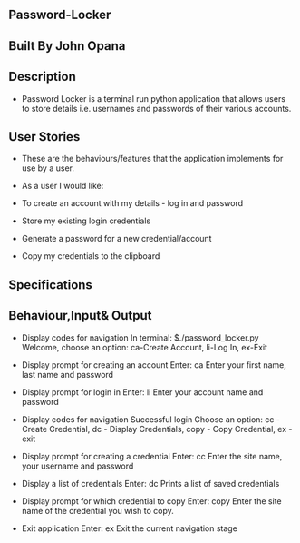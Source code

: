 ## Password-Locker

## Built By John Opana

## Description

- Password Locker is a terminal run python application that allows users to store details i.e. usernames and passwords of their various accounts.

## User Stories

- These are the behaviours/features that the application implements for use by a user.

- As a user I would like:

- To create an account with my details - log in and password

- Store my existing login credentials

- Generate a password for a new credential/account

- Copy my credentials to the clipboard

## Specifications

## Behaviour,Input& Output

- Display codes for navigation	In terminal: $./password_locker.py	Welcome, choose an option: ca-Create Account, li-Log In, ex-Exit

- Display prompt for creating an account	Enter: ca	Enter your first name, last name and password

- Display prompt for login in	Enter: li	Enter your account name and password

- Display codes for navigation	Successful login	Choose an option: cc - Create Credential, dc - Display Credentials, copy - Copy Credential, ex - exit

- Display prompt for creating a credential	Enter: cc	Enter the site name, your username and password

- Display a list of credentials	Enter: dc	Prints a list of saved credentials

- Display prompt for which credential to copy	Enter: copy	Enter the site name of the credential you wish to copy.

- Exit application	Enter: ex	Exit the current navigation stage

